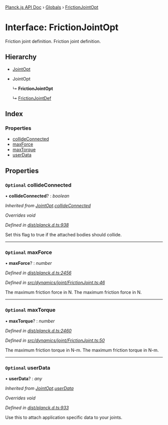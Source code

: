 [Planck.js API Doc](../README.md) › [Globals](../globals.md) › [FrictionJointOpt](frictionjointopt.md)

# Interface: FrictionJointOpt

Friction joint definition.
Friction joint definition.

## Hierarchy

* [JointOpt](jointopt.md)

* JointOpt

  ↳ **FrictionJointOpt**

  ↳ [FrictionJointDef](frictionjointdef.md)

## Index

### Properties

* [collideConnected](frictionjointopt.md#optional-collideconnected)
* [maxForce](frictionjointopt.md#optional-maxforce)
* [maxTorque](frictionjointopt.md#optional-maxtorque)
* [userData](frictionjointopt.md#optional-userdata)

## Properties

### `Optional` collideConnected

• **collideConnected**? : *boolean*

*Inherited from [JointOpt](jointopt.md).[collideConnected](jointopt.md#optional-collideconnected)*

*Overrides void*

*Defined in [dist/planck.d.ts:938](https://github.com/shakiba/planck.js/blob/3ede11b/dist/planck.d.ts#L938)*

Set this flag to true if the attached bodies
should collide.

___

### `Optional` maxForce

• **maxForce**? : *number*

*Defined in [dist/planck.d.ts:2456](https://github.com/shakiba/planck.js/blob/3ede11b/dist/planck.d.ts#L2456)*

*Defined in [src/dynamics/joint/FrictionJoint.ts:46](https://github.com/shakiba/planck.js/blob/3ede11b/src/dynamics/joint/FrictionJoint.ts#L46)*

The maximum friction force in N.
The maximum friction force in N.

___

### `Optional` maxTorque

• **maxTorque**? : *number*

*Defined in [dist/planck.d.ts:2460](https://github.com/shakiba/planck.js/blob/3ede11b/dist/planck.d.ts#L2460)*

*Defined in [src/dynamics/joint/FrictionJoint.ts:50](https://github.com/shakiba/planck.js/blob/3ede11b/src/dynamics/joint/FrictionJoint.ts#L50)*

The maximum friction torque in N-m.
The maximum friction torque in N-m.

___

### `Optional` userData

• **userData**? : *any*

*Inherited from [JointOpt](jointopt.md).[userData](jointopt.md#optional-userdata)*

*Overrides void*

*Defined in [dist/planck.d.ts:933](https://github.com/shakiba/planck.js/blob/3ede11b/dist/planck.d.ts#L933)*

Use this to attach application specific data to your joints.
